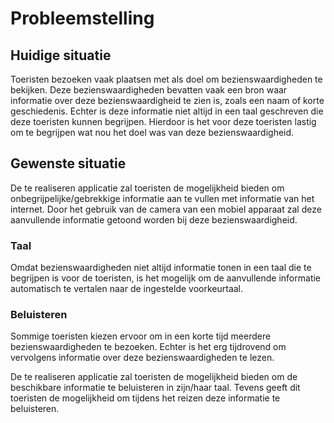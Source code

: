 # Probleemstelling

## Huidige situatie
Toeristen bezoeken vaak plaatsen met als doel om bezienswaardigheden te bekijken. Deze bezienswaardigheden bevatten vaak een bron waar informatie over deze bezienswaardigheid te zien is, zoals een naam of korte geschiedenis. Echter is deze informatie niet altijd in een taal geschreven die deze toeristen kunnen begrijpen. Hierdoor is het voor deze toeristen lastig om te begrijpen wat nou het doel was van deze bezienswaardigheid.

## Gewenste situatie
De te realiseren applicatie zal toeristen de mogelijkheid bieden om onbegrijpelijke/gebrekkige informatie aan te vullen met informatie van het internet. Door het gebruik van de camera van een mobiel apparaat zal deze aanvullende informatie getoond worden bij deze bezienswaardigheid.

### **Taal**
Omdat bezienswaardigheden niet altijd informatie tonen in een taal die te begrijpen is voor de toeristen, is het mogelijk om de aanvullende informatie automatisch te vertalen naar de ingestelde voorkeurtaal.

### **Beluisteren**
Sommige toeristen kiezen ervoor om in een korte tijd meerdere bezienswaardigheden te bezoeken. Echter is het erg tijdrovend om vervolgens informatie over deze bezienswaardigheden te lezen.

De te realiseren applicatie zal toeristen de mogelijkheid bieden om de beschikbare informatie te beluisteren in zijn/haar taal. Tevens geeft dit toeristen de mogelijkheid om tijdens het reizen deze informatie te beluisteren.

